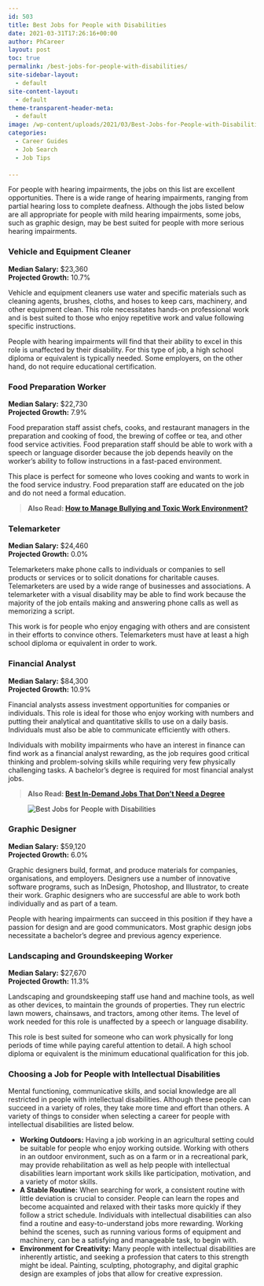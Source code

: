```yaml
---
id: 503
title: Best Jobs for People with Disabilities
date: 2021-03-31T17:26:16+00:00
author: PhCareer
layout: post
toc: true
permalink: /best-jobs-for-people-with-disabilities/
site-sidebar-layout:
  - default
site-content-layout:
  - default
theme-transparent-header-meta:
  - default
image: /wp-content/uploads/2021/03/Best-Jobs-for-People-with-Disabilities.jpg
categories:
  - Career Guides
  - Job Search
  - Job Tips

---
```

For people with hearing impairments, the jobs on this list are excellent opportunities. There is a wide range of hearing impairments, ranging from partial hearing loss to complete deafness. Although the jobs listed below are all appropriate for people with mild hearing impairments, some jobs, such as graphic design, may be best suited for people with more serious hearing impairments.

### **Vehicle and Equipment Cleaner**

**Median Salary:** $23,360  
**Projected Growth:** 10.7%

Vehicle and equipment cleaners use water and specific materials such as cleaning agents, brushes, cloths, and hoses to keep cars, machinery, and other equipment clean. This role necessitates hands-on professional work and is best suited to those who enjoy repetitive work and value following specific instructions.

People with hearing impairments will find that their ability to excel in this role is unaffected by their disability. For this type of job, a high school diploma or equivalent is typically needed. Some employers, on the other hand, do not require educational certification.



### **Food Preparation Worker**

**Median Salary:** $22,730  
**Projected Growth:** 7.9%

Food preparation staff assist chefs, cooks, and restaurant managers in the preparation and cooking of food, the brewing of coffee or tea, and other food service activities. Food preparation staff should be able to work with a speech or language disorder because the job depends heavily on the worker&#8217;s ability to follow instructions in a fast-paced environment.

This place is perfect for someone who loves cooking and wants to work in the food service industry. Food preparation staff are educated on the job and do not need a formal education.



<blockquote class="wp-block-quote">
  <p>
    <strong>Also Read: <a href="/how-to-manage-bullying-and-toxic-work-environment/">How to Manage Bullying and Toxic Work Environment?</a></strong>
  </p>
</blockquote>

### **Telemarketer**

**Median Salary:** $24,460  
**Projected Growth:** 0.0%

Telemarketers make phone calls to individuals or companies to sell products or services or to solicit donations for charitable causes. Telemarketers are used by a wide range of businesses and associations. A telemarketer with a visual disability may be able to find work because the majority of the job entails making and answering phone calls as well as memorizing a script.

This work is for people who enjoy engaging with others and are consistent in their efforts to convince others. Telemarketers must have at least a high school diploma or equivalent in order to work.



### **Financial Analyst**

**Median Salary:** $84,300  
**Projected Growth:** 10.9%

Financial analysts assess investment opportunities for companies or individuals. This role is ideal for those who enjoy working with numbers and putting their analytical and quantitative skills to use on a daily basis. Individuals must also be able to communicate efficiently with others.

Individuals with mobility impairments who have an interest in finance can find work as a financial analyst rewarding, as the job requires good critical thinking and problem-solving skills while requiring very few physically challenging tasks. A bachelor&#8217;s degree is required for most financial analyst jobs.



<blockquote class="wp-block-quote">
  <p>
    <strong>Also Read: <a href="/best-in-demand-jobs-that-dont-need-a-degree/">Best In-Demand Jobs That Don’t Need a Degree</a></strong>
  </p>
</blockquote><figure class="wp-block-image size-large">

<img loading="lazy" width="850" height="567" src="/wp-content/uploads/2021/03/Best-Jobs-for-People-with-Disabilities.jpeg" alt="Best Jobs for People with Disabilities" class="wp-image-504" srcset="/wp-content/uploads/2021/03/Best-Jobs-for-People-with-Disabilities.jpeg 850w, /wp-content/uploads/2021/03/Best-Jobs-for-People-with-Disabilities-300x200.jpeg 300w, /wp-content/uploads/2021/03/Best-Jobs-for-People-with-Disabilities-768x512.jpeg 768w" sizes="(max-width: 850px) 100vw, 850px" /> </figure> 

### **Graphic Designer**

**Median Salary:** $59,120  
**Projected Growth:** 6.0%

Graphic designers build, format, and produce materials for companies, organisations, and employers. Designers use a number of innovative software programs, such as InDesign, Photoshop, and Illustrator, to create their work. Graphic designers who are successful are able to work both individually and as part of a team.

People with hearing impairments can succeed in this position if they have a passion for design and are good communicators. Most graphic design jobs necessitate a bachelor&#8217;s degree and previous agency experience.



### **Landscaping and Groundskeeping Worker**

**Median Salary:** $27,670  
**Projected Growth:** 11.3%

Landscaping and groundskeeping staff use hand and machine tools, as well as other devices, to maintain the grounds of properties. They run electric lawn mowers, chainsaws, and tractors, among other items. The level of work needed for this role is unaffected by a speech or language disability.

This role is best suited for someone who can work physically for long periods of time while paying careful attention to detail. A high school diploma or equivalent is the minimum educational qualification for this job.

### **Choosing a Job for People with Intellectual Disabilities**

Mental functioning, communicative skills, and social knowledge are all restricted in people with intellectual disabilities. Although these people can succeed in a variety of roles, they take more time and effort than others. A variety of things to consider when selecting a career for people with intellectual disabilities are listed below.

  * **Working Outdoors:** Having a job working in an agricultural setting could be suitable for people who enjoy working outside. Working with others in an outdoor environment, such as on a farm or in a recreational park, may provide rehabilitation as well as help people with intellectual disabilities learn important work skills like participation, motivation, and a variety of motor skills.
  * **A Stable Routine:** When searching for work, a consistent routine with little deviation is crucial to consider. People can learn the ropes and become acquainted and relaxed with their tasks more quickly if they follow a strict schedule. Individuals with intellectual disabilities can also find a routine and easy-to-understand jobs more rewarding. Working behind the scenes, such as running various forms of equipment and machinery, can be a satisfying and manageable task, to begin with.
  * **Environment for Creativity:** Many people with intellectual disabilities are inherently artistic, and seeking a profession that caters to this strength might be ideal. Painting, sculpting, photography, and digital graphic design are examples of jobs that allow for creative expression.
